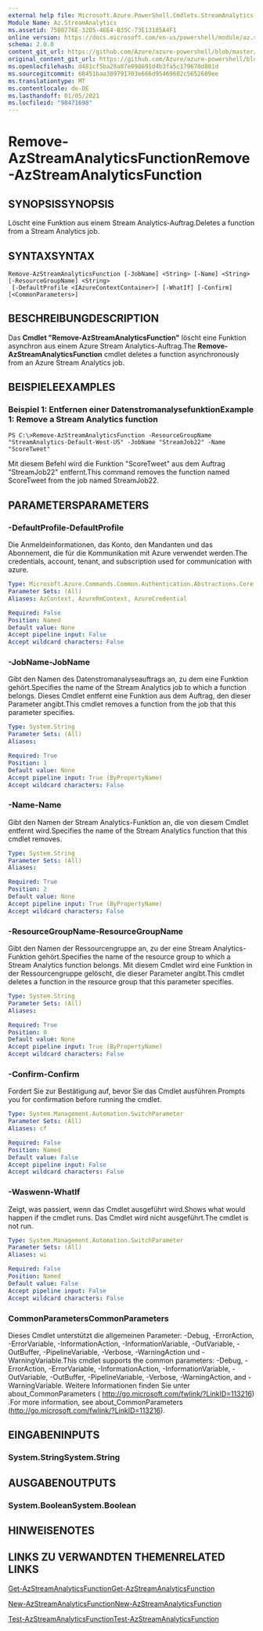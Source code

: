 ```yaml
---
external help file: Microsoft.Azure.PowerShell.Cmdlets.StreamAnalytics.dll-Help.xml
Module Name: Az.StreamAnalytics
ms.assetid: 75B0776E-32D5-4EE4-B35C-73E13185A4F1
online version: https://docs.microsoft.com/en-us/powershell/module/az.streamanalytics/remove-azstreamanalyticsfunction
schema: 2.0.0
content_git_url: https://github.com/Azure/azure-powershell/blob/master/src/StreamAnalytics/StreamAnalytics/help/Remove-AzStreamAnalyticsFunction.md
original_content_git_url: https://github.com/Azure/azure-powershell/blob/master/src/StreamAnalytics/StreamAnalytics/help/Remove-AzStreamAnalyticsFunction.md
ms.openlocfilehash: d481cf5ba28a87e098691d4b3fa5c179670d881d
ms.sourcegitcommit: 68451baa389791703e666d95469602c5652609ee
ms.translationtype: MT
ms.contentlocale: de-DE
ms.lasthandoff: 01/05/2021
ms.locfileid: "98471698"
---
```

# <span data-ttu-id="361c1-101">Remove-AzStreamAnalyticsFunction</span><span class="sxs-lookup"><span data-stu-id="361c1-101">Remove-AzStreamAnalyticsFunction</span></span>

## <span data-ttu-id="361c1-102">SYNOPSIS</span><span class="sxs-lookup"><span data-stu-id="361c1-102">SYNOPSIS</span></span>
<span data-ttu-id="361c1-103">Löscht eine Funktion aus einem Stream Analytics-Auftrag.</span><span class="sxs-lookup"><span data-stu-id="361c1-103">Deletes a function from a Stream Analytics job.</span></span>

## <span data-ttu-id="361c1-104">SYNTAX</span><span class="sxs-lookup"><span data-stu-id="361c1-104">SYNTAX</span></span>

```
Remove-AzStreamAnalyticsFunction [-JobName] <String> [-Name] <String> [-ResourceGroupName] <String>
 [-DefaultProfile <IAzureContextContainer>] [-WhatIf] [-Confirm] [<CommonParameters>]
```

## <span data-ttu-id="361c1-105">BESCHREIBUNG</span><span class="sxs-lookup"><span data-stu-id="361c1-105">DESCRIPTION</span></span>
<span data-ttu-id="361c1-106">Das **Cmdlet "Remove-AzStreamAnalyticsFunction"** löscht eine Funktion asynchron aus einem Azure Stream Analytics-Auftrag.</span><span class="sxs-lookup"><span data-stu-id="361c1-106">The **Remove-AzStreamAnalyticsFunction** cmdlet deletes a function asynchronously from an Azure Stream Analytics job.</span></span>

## <span data-ttu-id="361c1-107">BEISPIELE</span><span class="sxs-lookup"><span data-stu-id="361c1-107">EXAMPLES</span></span>

### <span data-ttu-id="361c1-108">Beispiel 1: Entfernen einer Datenstromanalysefunktion</span><span class="sxs-lookup"><span data-stu-id="361c1-108">Example 1: Remove a Stream Analytics function</span></span>
```
PS C:\>Remove-AzStreamAnalyticsFunction -ResourceGroupName "StreamAnalytics-Default-West-US" -JobName "StreamJob22" -Name "ScoreTweet"
```

<span data-ttu-id="361c1-109">Mit diesem Befehl wird die Funktion "ScoreTweet" aus dem Auftrag "StreamJob22" entfernt.</span><span class="sxs-lookup"><span data-stu-id="361c1-109">This command removes the function named ScoreTweet from the job named StreamJob22.</span></span>

## <span data-ttu-id="361c1-110">PARAMETERS</span><span class="sxs-lookup"><span data-stu-id="361c1-110">PARAMETERS</span></span>

### <span data-ttu-id="361c1-111">-DefaultProfile</span><span class="sxs-lookup"><span data-stu-id="361c1-111">-DefaultProfile</span></span>
<span data-ttu-id="361c1-112">Die Anmeldeinformationen, das Konto, den Mandanten und das Abonnement, die für die Kommunikation mit Azure verwendet werden.</span><span class="sxs-lookup"><span data-stu-id="361c1-112">The credentials, account, tenant, and subscription used for communication with azure.</span></span>

```yaml
Type: Microsoft.Azure.Commands.Common.Authentication.Abstractions.Core.IAzureContextContainer
Parameter Sets: (All)
Aliases: AzContext, AzureRmContext, AzureCredential

Required: False
Position: Named
Default value: None
Accept pipeline input: False
Accept wildcard characters: False
```

### <span data-ttu-id="361c1-113">-JobName</span><span class="sxs-lookup"><span data-stu-id="361c1-113">-JobName</span></span>
<span data-ttu-id="361c1-114">Gibt den Namen des Datenstromanalyseauftrags an, zu dem eine Funktion gehört.</span><span class="sxs-lookup"><span data-stu-id="361c1-114">Specifies the name of the Stream Analytics job to which a function belongs.</span></span>
<span data-ttu-id="361c1-115">Dieses Cmdlet entfernt eine Funktion aus dem Auftrag, den dieser Parameter angibt.</span><span class="sxs-lookup"><span data-stu-id="361c1-115">This cmdlet removes a function from the job that this parameter specifies.</span></span>

```yaml
Type: System.String
Parameter Sets: (All)
Aliases:

Required: True
Position: 1
Default value: None
Accept pipeline input: True (ByPropertyName)
Accept wildcard characters: False
```

### <span data-ttu-id="361c1-116">-Name</span><span class="sxs-lookup"><span data-stu-id="361c1-116">-Name</span></span>
<span data-ttu-id="361c1-117">Gibt den Namen der Stream Analytics-Funktion an, die von diesem Cmdlet entfernt wird.</span><span class="sxs-lookup"><span data-stu-id="361c1-117">Specifies the name of the Stream Analytics function that this cmdlet removes.</span></span>

```yaml
Type: System.String
Parameter Sets: (All)
Aliases:

Required: True
Position: 2
Default value: None
Accept pipeline input: True (ByPropertyName)
Accept wildcard characters: False
```

### <span data-ttu-id="361c1-118">-ResourceGroupName</span><span class="sxs-lookup"><span data-stu-id="361c1-118">-ResourceGroupName</span></span>
<span data-ttu-id="361c1-119">Gibt den Namen der Ressourcengruppe an, zu der eine Stream Analytics-Funktion gehört.</span><span class="sxs-lookup"><span data-stu-id="361c1-119">Specifies the name of the resource group to which a Stream Analytics function belongs.</span></span>
<span data-ttu-id="361c1-120">Mit diesem Cmdlet wird eine Funktion in der Ressourcengruppe gelöscht, die dieser Parameter angibt.</span><span class="sxs-lookup"><span data-stu-id="361c1-120">This cmdlet deletes a function in the resource group that this parameter specifies.</span></span>

```yaml
Type: System.String
Parameter Sets: (All)
Aliases:

Required: True
Position: 0
Default value: None
Accept pipeline input: True (ByPropertyName)
Accept wildcard characters: False
```

### <span data-ttu-id="361c1-121">-Confirm</span><span class="sxs-lookup"><span data-stu-id="361c1-121">-Confirm</span></span>
<span data-ttu-id="361c1-122">Fordert Sie zur Bestätigung auf, bevor Sie das Cmdlet ausführen.</span><span class="sxs-lookup"><span data-stu-id="361c1-122">Prompts you for confirmation before running the cmdlet.</span></span>

```yaml
Type: System.Management.Automation.SwitchParameter
Parameter Sets: (All)
Aliases: cf

Required: False
Position: Named
Default value: False
Accept pipeline input: False
Accept wildcard characters: False
```

### <span data-ttu-id="361c1-123">-Waswenn</span><span class="sxs-lookup"><span data-stu-id="361c1-123">-WhatIf</span></span>
<span data-ttu-id="361c1-124">Zeigt, was passiert, wenn das Cmdlet ausgeführt wird.</span><span class="sxs-lookup"><span data-stu-id="361c1-124">Shows what would happen if the cmdlet runs.</span></span>
<span data-ttu-id="361c1-125">Das Cmdlet wird nicht ausgeführt.</span><span class="sxs-lookup"><span data-stu-id="361c1-125">The cmdlet is not run.</span></span>

```yaml
Type: System.Management.Automation.SwitchParameter
Parameter Sets: (All)
Aliases: wi

Required: False
Position: Named
Default value: False
Accept pipeline input: False
Accept wildcard characters: False
```

### <span data-ttu-id="361c1-126">CommonParameters</span><span class="sxs-lookup"><span data-stu-id="361c1-126">CommonParameters</span></span>
<span data-ttu-id="361c1-127">Dieses Cmdlet unterstützt die allgemeinen Parameter: -Debug, -ErrorAction, -ErrorVariable, -InformationAction, -InformationVariable, -OutVariable, -OutBuffer, -PipelineVariable, -Verbose, -WarningAction und -WarningVariable.</span><span class="sxs-lookup"><span data-stu-id="361c1-127">This cmdlet supports the common parameters: -Debug, -ErrorAction, -ErrorVariable, -InformationAction, -InformationVariable, -OutVariable, -OutBuffer, -PipelineVariable, -Verbose, -WarningAction, and -WarningVariable.</span></span> <span data-ttu-id="361c1-128">Weitere Informationen finden Sie unter about_CommonParameters ( http://go.microsoft.com/fwlink/?LinkID=113216) .</span><span class="sxs-lookup"><span data-stu-id="361c1-128">For more information, see about_CommonParameters (http://go.microsoft.com/fwlink/?LinkID=113216).</span></span>

## <span data-ttu-id="361c1-129">EINGABEN</span><span class="sxs-lookup"><span data-stu-id="361c1-129">INPUTS</span></span>

### <span data-ttu-id="361c1-130">System.String</span><span class="sxs-lookup"><span data-stu-id="361c1-130">System.String</span></span>

## <span data-ttu-id="361c1-131">AUSGABEN</span><span class="sxs-lookup"><span data-stu-id="361c1-131">OUTPUTS</span></span>

### <span data-ttu-id="361c1-132">System.Boolean</span><span class="sxs-lookup"><span data-stu-id="361c1-132">System.Boolean</span></span>

## <span data-ttu-id="361c1-133">HINWEISE</span><span class="sxs-lookup"><span data-stu-id="361c1-133">NOTES</span></span>

## <span data-ttu-id="361c1-134">LINKS ZU VERWANDTEN THEMEN</span><span class="sxs-lookup"><span data-stu-id="361c1-134">RELATED LINKS</span></span>

[<span data-ttu-id="361c1-135">Get-AzStreamAnalyticsFunction</span><span class="sxs-lookup"><span data-stu-id="361c1-135">Get-AzStreamAnalyticsFunction</span></span>](./Get-AzStreamAnalyticsFunction.md)

[<span data-ttu-id="361c1-136">New-AzStreamAnalyticsFunction</span><span class="sxs-lookup"><span data-stu-id="361c1-136">New-AzStreamAnalyticsFunction</span></span>](./New-AzStreamAnalyticsFunction.md)

[<span data-ttu-id="361c1-137">Test-AzStreamAnalyticsFunction</span><span class="sxs-lookup"><span data-stu-id="361c1-137">Test-AzStreamAnalyticsFunction</span></span>](./Test-AzStreamAnalyticsFunction.md)


